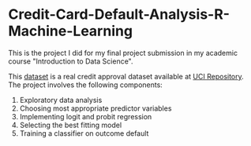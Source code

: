 # Credit-Card-Default-Analysis-R-Machine-Learning

This is the project I did for my final project submission in my academic course "Introduction to Data Science". 

This [dataset](https://github.com/riddhimistryy/Credit-Card-Default-Analysis-R-Machine-Learning/blob/main/creditcardclientsdefault.csv) is a real credit approval dataset available at [UCI Repository](https://archive.ics.uci.edu/dataset/350/default+of+credit+card+clients).
The project involves the following components: 

1. Exploratory data analysis
2. Choosing most appropriate predictor variables
3. Implementing logit and probit regression
4. Selecting the best fitting model
5. Training a classifier on outcome default
